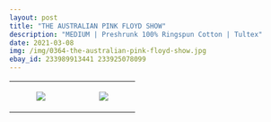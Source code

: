 ```yaml
---
layout: post
title: "THE AUSTRALIAN PINK FLOYD SHOW"
description: "MEDIUM | Preshrunk 100% Ringspun Cotton | Tultex"
date: 2021-03-08
img: /img/0364-the-australian-pink-floyd-show.jpg
ebay_id: 233989913441 233925078099
---
```




<table style="width:100%;"><tr><td style="vertical-align:top;">
      <figure class="tmblr-full" data-orig-height="2048" data-orig-width="1365" data-orig-src="https://concertshirts.netlify.app/shirts/0364/0364-01.jpg"><img src="https://64.media.tumblr.com/d9a51f07aac0f93a575a70c021d64a02/412a12581bf621cd-2b/s540x810/47492501be9661ce86bfd1cc603634db46bc8a76.jpg" data-orig-height="2048" data-orig-width="1365" data-orig-src="https://concertshirts.netlify.app/shirts/0364/0364-01.jpg"/></figure></td>
    <td style="vertical-align:top;">
      <figure class="tmblr-full" data-orig-height="2048" data-orig-width="1365" data-orig-src="https://concertshirts.netlify.app/shirts/0364/0364-02.jpg"><img src="https://64.media.tumblr.com/7fdd7b81777625eeb3c1e6636d49bb2d/412a12581bf621cd-42/s540x810/ea335f701ddeba748d95fab1571f730125f8bb96.jpg" data-orig-height="2048" data-orig-width="1365" data-orig-src="https://concertshirts.netlify.app/shirts/0364/0364-02.jpg"/></figure></td>
  </tr></table>
